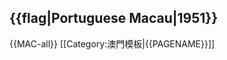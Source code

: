 {{flag|Portuguese Macau|1951}}<noinclude>
----
{{MAC-all}}
[[Category:澳門模板|{{PAGENAME}}]]</noinclude>